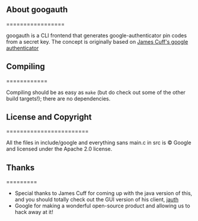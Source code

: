 ## About googauth
=================

googauth is a CLI frontend that generates google-authenticator pin codes from a secret key. The concept is originally based on [James Cuff's google authenticator](http://blog.jcuff.net/2011/02/cli-java-based-google-authenticator.html)

## Compiling
============

Compiling should be as easy as ```make``` (but do check out some of the other build targets!); there are no dependencies.

## License and Copyright
========================

All the files in include/google and everything sans main.c in src is © Google and licensed under the Apache 2.0 license.

## Thanks
=========

* Special thanks to James Cuff for coming up with the java version of this, and you should totally check out the GUI version of his client, [jauth](https://github.com/mclamp/jauth)
* Google for making a wonderful open-source product and allowing us to hack away at it!
